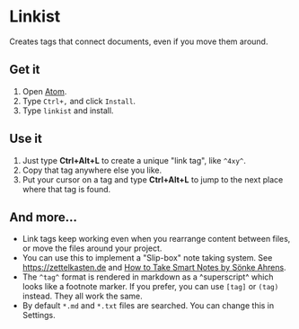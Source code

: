 # Linkist

Creates tags that connect documents, even if you move them around.

## Get it

1. Open [Atom](https://atom.io/).
2. Type `Ctrl+,` and click `Install`.
4. Type `linkist` and install.

## Use it

1. Just type **Ctrl+Alt+L** to create a unique "link tag", like `^4xy^`.
2. Copy that tag anywhere else you like.
3. Put your cursor on a tag and type **Ctrl+Alt+L** to jump to the next place where that tag is found.

## And more...

* Link tags keep working even when you rearrange content between files, or move the files around your project.
* You can use this to implement a "Slip-box" note taking system. See https://zettelkasten.de and [How to Take Smart Notes by Sönke Ahrens](https://amzn.to/2vi6Sm9).
* The `^tag^` format is rendered in markdown as a ^superscript^ which looks like a footnote marker. If you prefer, you can use `[tag]` or `(tag)` instead. They all work the same.
* By default `*.md` and `*.txt` files are searched. You can change this in Settings.

